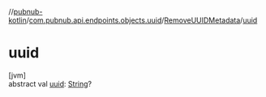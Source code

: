 //[pubnub-kotlin](../../../index.md)/[com.pubnub.api.endpoints.objects.uuid](../index.md)/[RemoveUUIDMetadata](index.md)/[uuid](uuid.md)

# uuid

[jvm]\
abstract val [uuid](uuid.md): [String](https://kotlinlang.org/api/latest/jvm/stdlib/kotlin/-string/index.html)?
